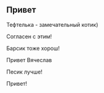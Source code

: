 ## Привет ##

Тефтелька - замечательный котик)

Согласен с этим!


Барсик тоже хорош!

Привет Вячеслав


Песик лучше! 

Привет!
